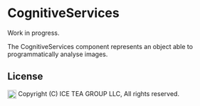 CognitiveServices
====

Work in progress.

The CognitiveServices component represents an object able to programmatically analyse images.

License
-------
<img src="http://iceteagroup.com/wp-content/uploads/2017/01/Square-64x64-trasp.png" height="20" align="top"> Copyright (C) ICE TEA GROUP LLC, All rights reserved.
